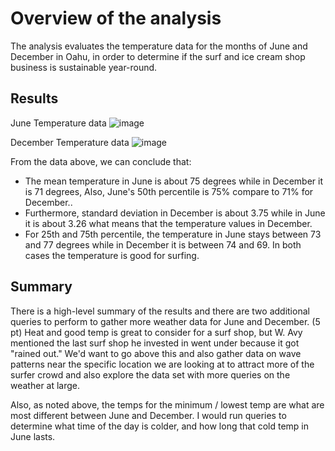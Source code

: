 # Overview of the analysis
The analysis evaluates the temperature data for the months of June and December in Oahu, in order to determine if the surf and ice cream shop business is sustainable year-round.
## Results

June Temperature data
![image](https://user-images.githubusercontent.com/109990578/195260928-2fb0bafa-4853-4264-9955-7131ceecee9d.png)

December Temperature data
![image](https://user-images.githubusercontent.com/109990578/195260994-5dcf5d3b-5811-47f3-8199-240d34c03103.png)

From the data above, we can conclude that:
- The mean temperature in June is about 75 degrees while in December it is 71 degrees, Also, June's 50th percentile is 75% compare to 71% for December..
- Furthermore, standard deviation in December is about 3.75 while in June it is about 3.26 what means that the temperature values in December.
- For 25th and 75th percentile, the temperature in June stays between 73 and 77 degrees while in December it is between 74 and 69. In both cases the temperature is good for surfing.

## Summary
There is a high-level summary of the results and there are two additional queries to perform to gather more weather data for June and December. (5 pt)
Heat and good temp is great to consider for a surf shop, but W. Avy mentioned the last surf shop he invested in went under because it got "rained out." We'd want to go above this and also gather data on wave patterns near the specific location we are looking at to attract more of the surfer crowd and also explore the data set with more queries on the weather at large.

Also, as noted above, the temps for the minimum / lowest temp are what are most different between June and December. I would run queries to determine what time of the day is colder, and how long that cold temp in June lasts.
